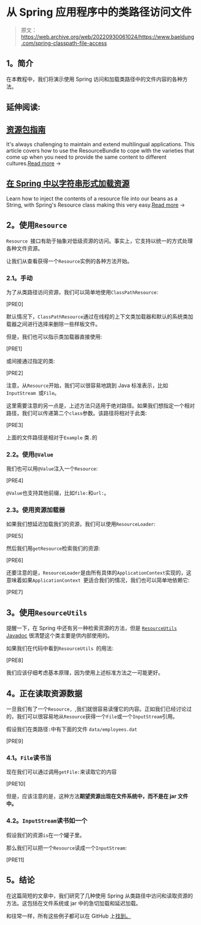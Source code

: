 # 从 Spring 应用程序中的类路径访问文件

> 原文：<https://web.archive.org/web/20220930061024/https://www.baeldung.com/spring-classpath-file-access>

## **1。简介**

在本教程中，我们将演示使用 Spring 访问和加载类路径中的文件内容的各种方法。

## 延伸阅读:

## [资源包指南](/web/20221202171327/https://www.baeldung.com/java-resourcebundle)

It's always challenging to maintain and extend multilingual applications. This article covers how to use the ResourceBundle to cope with the varieties that come up when you need to provide the same content to different cultures.[Read more](/web/20221202171327/https://www.baeldung.com/java-resourcebundle) →

## [在 Spring 中以字符串形式加载资源](/web/20221202171327/https://www.baeldung.com/spring-load-resource-as-string)

Learn how to inject the contents of a resource file into our beans as a String, with Spring's Resource class making this very easy.[Read more](/web/20221202171327/https://www.baeldung.com/spring-load-resource-as-string) →

## **2。使用`Resource`**

`Resource `接口有助于抽象对低级资源的访问。事实上，它支持以统一的方式处理各种文件资源。

让我们从查看获得一个`Resource`实例的各种方法开始。

### **2.1。手动**

为了从类路径访问资源，我们可以简单地使用`ClassPathResource`:

[PRE0]

默认情况下，`ClassPathResource`通过在线程的上下文类加载器和默认的系统类加载器之间进行选择来删除一些样板文件。

但是，我们也可以指示类加载器直接使用:

[PRE1]

或间接通过指定的类:

[PRE2]

注意，从`Resource`开始，我们可以很容易地跳到 Java 标准表示，比如`InputStream `或`File`。

这里需要注意的另一点是，上述方法只适用于绝对路径。如果我们想指定一个相对路径，我们可以传递第二个`class`参数。该路径将相对于此类:

[PRE3]

上面的文件路径是相对于`Example` 类`.`的

### **2.2。使用`@Value`**

我们也可以用`@Value`注入一个`Resource`:

[PRE4]

`@Value`也支持其他前缀，比如`file:`和`url:`。

### **2.3。使用资源加载器**

如果我们想延迟加载我们的资源，我们可以使用`ResourceLoader`:

[PRE5]

然后我们用`getResource`检索我们的资源:

[PRE6]

还要注意的是，`ResourceLoader`是由所有具体的`ApplicationContext`实现的，这意味着如果`ApplicationContext `更适合我们的情况，我们也可以简单地依赖它:

[PRE7]

## **3。使用`ResourceUtils`**

提醒一下，在 Spring 中还有另一种检索资源的方法，但是 [`ResourceUtils` Javadoc](https://web.archive.org/web/20221202171327/https://docs.spring.io/spring/docs/current/javadoc-api/org/springframework/util/ResourceUtils.html) 很清楚这个类主要是供内部使用的。

如果我们在代码中看到`ResourceUtils `的用法:

[PRE8]

我们应该仔细考虑基本原理，因为使用上述标准方法之一可能更好。

## **4。正在读取资源数据**

一旦我们有了一个`Resource, `,我们就很容易读懂它的内容。正如我们已经讨论过的，我们可以很容易地从`Resource`获得一个`File`或一个`InputStream`引用。

假设我们在类路径`:`中有下面的文件 `data/employees.dat`

[PRE9]

### **4.1。`File`读书当**

现在我们可以通过调用`getFile:`来读取它的内容

[PRE10]

但是，应该注意的是，这种方法**期望资源出现在文件系统中，而不是在 jar 文件中。**

### **4.2。`InputStream`读书如一个**

假设我们的资源`is`在一个罐子里。

那么我们可以把一个`Resource`读成一个`InputStream`:

[PRE11]

## **5。结论**

在这篇简短的文章中，我们研究了几种使用 Spring 从类路径中访问和读取资源的方法。这包括在文件系统或 jar 中的急切加载和延迟加载。

和往常一样，所有这些例子都可以在 GitHub 上[找到。](https://web.archive.org/web/20221202171327/https://github.com/eugenp/tutorials/tree/master/spring-core)